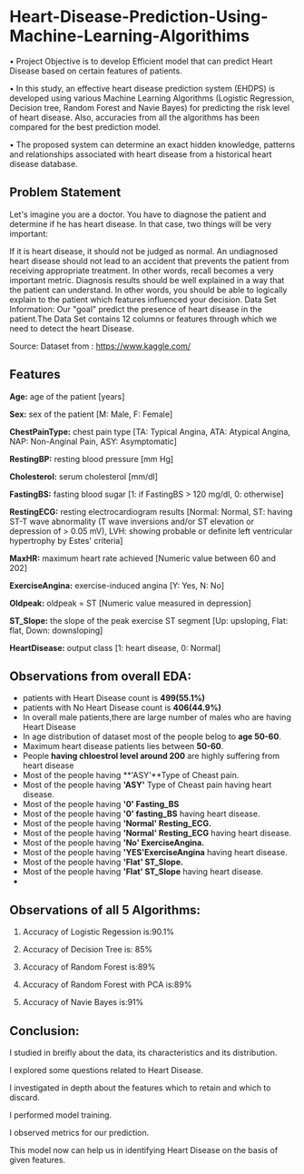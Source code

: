 # Heart-Disease-Prediction-Using-Machine-Learning-Algorithims
•	Project Objective is to develop Efficient model that can predict Heart Disease based on certain features of patients. 

•	In this study, an effective heart disease prediction system (EHDPS) is developed using various Machine Learning Algorithms (Logistic Regression, Decision tree, Random Forest and Navie Bayes) for predicting the risk level of heart disease. Also, accuracies from all the algorithms has been compared for the best prediction model.

•	The proposed system can determine an exact hidden knowledge, patterns and relationships associated with heart disease from a historical heart disease database.

 ## Problem Statement
Let's imagine you are a doctor. You have to diagnose the patient and determine if he has heart disease. In that case, two things will be very important:

If it is heart disease, it should not be judged as normal. An undiagnosed heart disease should not lead to an accident that prevents the patient from receiving appropriate treatment.
In other words, recall becomes a very important metric. Diagnosis results should be well explained in a way that the patient can understand. In other words, you should be able to logically explain to the patient which features influenced your decision.
Data Set Information: Our "goal" predict the presence of heart disease in the patient.The Data Set contains 12 columns or features through which we need to detect the heart Disease.

Source: Dataset from : https://www.kaggle.com/
 
## Features

**Age:** age of the patient [years]

**Sex:** sex of the patient [M: Male, F: Female]

**ChestPainType:** chest pain type [TA: Typical Angina, ATA: Atypical Angina, NAP: Non-Anginal Pain, ASY: Asymptomatic]

**RestingBP:** resting blood pressure [mm Hg]

**Cholesterol:** serum cholesterol [mm/dl]

**FastingBS:** fasting blood sugar [1: if FastingBS > 120 mg/dl, 0: otherwise]

**RestingECG:** resting electrocardiogram results [Normal: Normal, ST: having ST-T wave abnormality (T wave inversions and/or ST elevation or depression of > 0.05 mV), LVH: showing probable or definite left ventricular hypertrophy by Estes' criteria]

**MaxHR:** maximum heart rate achieved [Numeric value between 60 and 202]

**ExerciseAngina:** exercise-induced angina [Y: Yes, N: No]

**Oldpeak:** oldpeak = ST [Numeric value measured in depression]

**ST_Slope:** the slope of the peak exercise ST segment [Up: upsloping, Flat: flat, Down: downsloping]

**HeartDisease:** output class [1: heart disease, 0: Normal]
##  Observations from overall EDA:

*   patients with Heart Disease count is **499(55.1%)**
*   patients with No  Heart Disease count is **406(44.9%)**
*   In overall male patients,there are large number of males who are having   Heart Disease
*   In age distribution of dataset most of the people belog to **age 50-60**.
*   Maximum heart disease patients lies between **50-60**.
*   People **having chloestrol level around 200** are highly suffering from heart disease
*   Most of the people having **'ASY'**Type of Cheast pain.
*   Most of the people having **'ASY'** Type of Cheast pain having heart disease.
*   Most of the people having **'0' Fasting_BS**
*   Most of the people having **'0' fasting_BS** having heart disease.
*   Most of the people having **'Normal' Resting_ECG.**
*   Most of the people having **'Normal' Resting_ECG** having heart disease.
*   Most of the people having **'No' ExerciseAngina.**
*   Most of the people having **'YES'ExerciseAngina** having heart disease.
*   Most of the people having **'Flat' ST_Slope.**
*   Most of the people having  **'Flat' ST_Slope** having heart disease.
*   
## Observations of all 5 Algorithms:
1) Accuracy of Logistic Regession is:90.1%

2) Accuracy of Decision Tree is: 85%

3) Accuracy of Random Forest is:89%

4) Accuracy of Random Forest with PCA is:89%

5) Accuracy of Navie Bayes is:91%
## Conclusion:

I studied in breifly about the data, its characteristics and its distribution.

I explored some questions related to Heart Disease.

I investigated in depth about the features which to retain and which to discard.

I performed model training.

I observed metrics for our prediction.

This model now can help us in identifying Heart Disease on the basis of given features.
